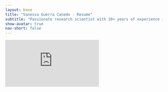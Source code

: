 ```yaml
---
layout: base
title: "Vanessa Guerra Canedo - Resume"
subtitle: "Passionate research scientist with 10+ years of experience in molecular biology, genomics, and reproductive research"
show-avatar: true
nav-short: false
---
```


<embed src="https://github.com/vguerracanedo/vguerracanedo.github.io/files/Resume_Guerra.pdf" type="application/pdf" />

